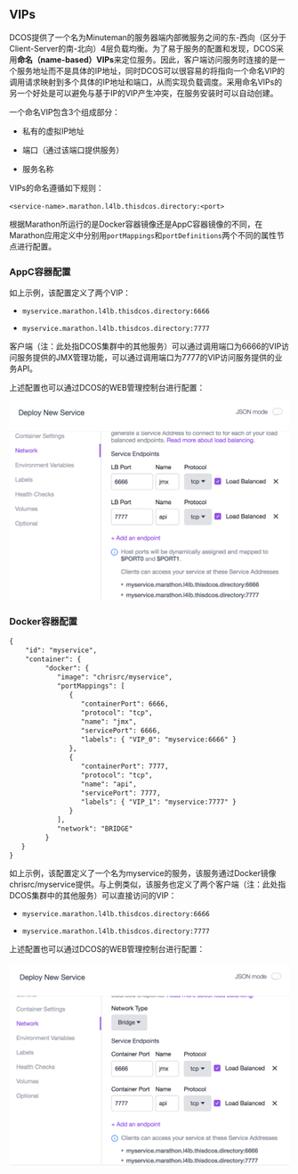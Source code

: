 ## VIPs

DCOS提供了一个名为Minuteman的服务器端内部微服务之间的东-西向（区分于Client-Server的南-北向）4层负载均衡。为了易于服务的配置和发现，DCOS采用**命名（name-based）VIPs**来定位服务。因此，客户端访问服务时连接的是一个服务地址而不是具体的IP地址，同时DCOS可以很容易的将指向一个命名VIP的调用请求映射到多个具体的IP地址和端口，从而实现负载调度。采用命名VIPs的另一个好处是可以避免与基于IP的VIP产生冲突，在服务安装时可以自动创建。

一个命名VIP包含3个组成部分：

* 私有的虚拟IP地址

* 端口（通过该端口提供服务）

* 服务名称


VIPs的命名遵循如下规则：

`<service-name>.marathon.l4lb.thisdcos.directory:<port>`

根据Marathon所运行的是Docker容器镜像还是AppC容器镜像的不同，在Marathon应用定义中分别用`portMappings`和`portDefinitions`两个不同的属性节点进行配置。

### **AppC容器配置**

如上示例，该配置定义了两个VIP：

* `myservice.marathon.l4lb.thisdcos.directory:6666`

* `myservice.marathon.l4lb.thisdcos.directory:7777`


客户端（注：此处指DCOS集群中的其他服务）可以通过调用端口为6666的VIP访问服务提供的JMX管理功能，可以通过调用端口为7777的VIP访问服务提供的业务API。

上述配置也可以通过DCOS的WEB管理控制台进行配置：

![](/assets/dcos_network_vip_appc.png)

### **Docker容器配置**

```
{  
    "id": "myservice",  
    "container": { 
         "docker": {      
            "image": "chrisrc/myservice", 
            "portMappings": [
               {  
                  "containerPort": 6666,  
                  "protocol": "tcp",  
                  "name": "jmx",  
                  "servicePort": 6666,  
                  "labels": { "VIP_0": "myservice:6666" }  
               },  
               {  
                  "containerPort": 7777,  
                  "protocol": "tcp",  
                  "name": "api",  
                  "servicePort": 7777,  
                  "labels": { "VIP_1": "myservice:7777" }  
               }  
            ],  
            "network": "BRIDGE"  
         }  
   }
}
```

如上示例，该配置定义了一个名为myservice的服务，该服务通过Docker镜像chrisrc\/myservice提供。与上例类似，该服务也定义了两个客户端（注：此处指DCOS集群中的其他服务）可以直接访问的VIP：

* `myservice.marathon.l4lb.thisdcos.directory:6666`

* `myservice.marathon.l4lb.thisdcos.directory:7777`


上述配置也可以通过DCOS的WEB管理控制台进行配置：

![](/assets/dcos_network_vip_docker.png)

